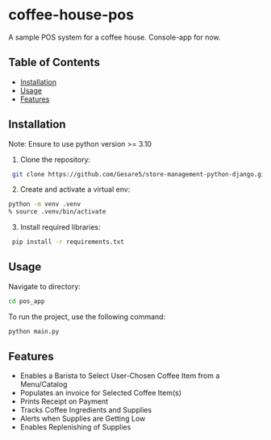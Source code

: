 # coffee-house-pos
A sample POS system for a coffee house.
Console-app for now.

<!-- ## <u> Service Request Flow </u> -->

## Table of Contents
- [Installation](#installation)
- [Usage](#usage)
- [Features](#features)

## Installation
Note: Ensure to use python version >= 3.10 

1. Clone the repository:
```bash
 git clone https://github.com/Gesare5/store-management-python-django.git
```

2. Create and activate a virtual env:
```bash
python -m venv .venv
% source .venv/bin/activate 
```
   
3. Install required libraries:
```bash
 pip install -r requirements.txt
 ```

## Usage
Navigate to directory:
```bash
cd pos_app
```

To run the project, use the following command:
```bash
python main.py
```

## Features
* Enables a Barista to Select User-Chosen Coffee Item from a Menu/Catalog
* Populates an invoice for Selected Coffee Item(s)
* Prints Receipt on Payment
* Tracks Coffee Ingredients and Supplies
* Alerts when Supplies are Getting Low
* Enables Replenishing of Supplies

